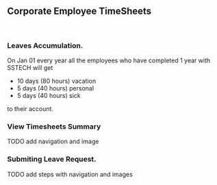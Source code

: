 Corporate Employee TimeSheets  
-------- 
</br>

### Leaves Accumulation.
On Jan 01 every year all the employees who have completed 1 year with SSTECH will get 
- 10 days (80 hours) vacation
- 5 days (40 hours) personal
- 5 days (40 hours) sick   

to their account.
### View Timesheets Summary
TODO add navigation and image

### Submiting Leave Request.

TODO add steps with navigation and images






 





